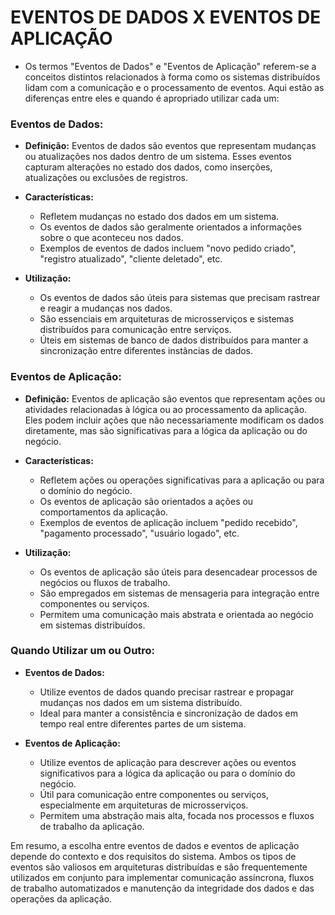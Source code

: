 # EVENTOS DE DADOS X EVENTOS DE APLICAÇÃO

- Os termos "Eventos de Dados" e "Eventos de Aplicação" referem-se a conceitos distintos relacionados à forma como os sistemas distribuídos lidam com a comunicação e o processamento de eventos. Aqui estão as diferenças entre eles e quando é apropriado utilizar cada um:

### Eventos de Dados:

- **Definição:** Eventos de dados são eventos que representam mudanças ou atualizações nos dados dentro de um sistema. Esses eventos capturam alterações no estado dos dados, como inserções, atualizações ou exclusões de registros.

- **Características:**
   - Refletem mudanças no estado dos dados em um sistema.
   - Os eventos de dados são geralmente orientados a informações sobre o que aconteceu nos dados.
   - Exemplos de eventos de dados incluem "novo pedido criado", "registro atualizado", "cliente deletado", etc.

- **Utilização:**
   - Os eventos de dados são úteis para sistemas que precisam rastrear e reagir a mudanças nos dados.
   - São essenciais em arquiteturas de microsserviços e sistemas distribuídos para comunicação entre serviços.
   - Úteis em sistemas de banco de dados distribuídos para manter a sincronização entre diferentes instâncias de dados.

### Eventos de Aplicação:

- **Definição:** Eventos de aplicação são eventos que representam ações ou atividades relacionadas à lógica ou ao processamento da aplicação. Eles podem incluir ações que não necessariamente modificam os dados diretamente, mas são significativas para a lógica da aplicação ou do negócio.

- **Características:**
   - Refletem ações ou operações significativas para a aplicação ou para o domínio do negócio.
   - Os eventos de aplicação são orientados a ações ou comportamentos da aplicação.
   - Exemplos de eventos de aplicação incluem "pedido recebido", "pagamento processado", "usuário logado", etc.

- **Utilização:**
   - Os eventos de aplicação são úteis para desencadear processos de negócios ou fluxos de trabalho.
   - São empregados em sistemas de mensageria para integração entre componentes ou serviços.
   - Permitem uma comunicação mais abstrata e orientada ao negócio em sistemas distribuídos.

### Quando Utilizar um ou Outro:

- **Eventos de Dados:**
   - Utilize eventos de dados quando precisar rastrear e propagar mudanças nos dados em um sistema distribuído.
   - Ideal para manter a consistência e sincronização de dados em tempo real entre diferentes partes de um sistema.

- **Eventos de Aplicação:**
   - Utilize eventos de aplicação para descrever ações ou eventos significativos para a lógica da aplicação ou para o domínio do negócio.
   - Útil para comunicação entre componentes ou serviços, especialmente em arquiteturas de microsserviços.
   - Permitem uma abstração mais alta, focada nos processos e fluxos de trabalho da aplicação.

Em resumo, a escolha entre eventos de dados e eventos de aplicação depende do contexto e dos requisitos do sistema. Ambos os tipos de eventos são valiosos em arquiteturas distribuídas e são frequentemente utilizados em conjunto para implementar comunicação assíncrona, fluxos de trabalho automatizados e manutenção da integridade dos dados e das operações da aplicação.